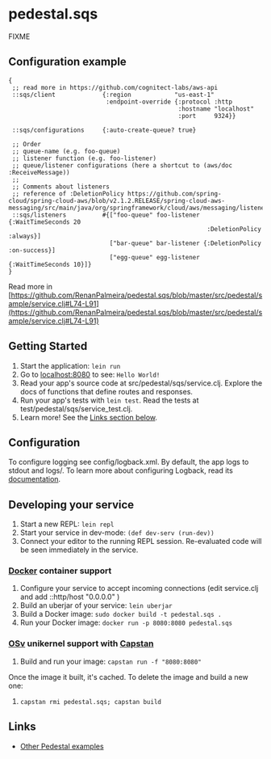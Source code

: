 # pedestal.sqs

FIXME


## Configuration example

```
{
 ;; read more in https://github.com/cognitect-labs/aws-api
 ::sqs/client             {:region            "us-east-1"
                           :endpoint-override {:protocol :http
                                               :hostname "localhost"
                                               :port     9324}}

 ::sqs/configurations     {:auto-create-queue? true}

 ;; Order
 ;; queue-name (e.g. foo-queue)
 ;; listener function (e.g. foo-listener)
 ;; queue/listener configurations (here a shortcut to (aws/doc :ReceiveMessage))
 ;;
 ;; Comments about listeners
 ;; reference of :DeletionPolicy https://github.com/spring-cloud/spring-cloud-aws/blob/v2.1.2.RELEASE/spring-cloud-aws-messaging/src/main/java/org/springframework/cloud/aws/messaging/listener/SqsMessageDeletionPolicy.java#L45
 ::sqs/listeners          #{["foo-queue" foo-listener {:WaitTimeSeconds 20
                                                       :DeletionPolicy :always}]
                            ["bar-queue" bar-listener {:DeletionPolicy :on-success}]
                            ["egg-queue" egg-listener {:WaitTimeSeconds 10}]}
}
```

Read more in [https://github.com/RenanPalmeira/pedestal.sqs/blob/master/src/pedestal/sample/service.clj#L74-L91](https://github.com/RenanPalmeira/pedestal.sqs/blob/master/src/pedestal/sample/service.clj#L74-L91)

## Getting Started

1. Start the application: `lein run`
2. Go to [localhost:8080](http://localhost:8080/) to see: `Hello World!`
3. Read your app's source code at src/pedestal/sqs/service.clj. Explore the docs of functions
   that define routes and responses.
4. Run your app's tests with `lein test`. Read the tests at test/pedestal/sqs/service_test.clj.
5. Learn more! See the [Links section below](#links).


## Configuration

To configure logging see config/logback.xml. By default, the app logs to stdout and logs/.
To learn more about configuring Logback, read its [documentation](http://logback.qos.ch/documentation.html).


## Developing your service

1. Start a new REPL: `lein repl`
2. Start your service in dev-mode: `(def dev-serv (run-dev))`
3. Connect your editor to the running REPL session.
   Re-evaluated code will be seen immediately in the service.

### [Docker](https://www.docker.com/) container support

1. Configure your service to accept incoming connections (edit service.clj and add  ::http/host "0.0.0.0" )
2. Build an uberjar of your service: `lein uberjar`
3. Build a Docker image: `sudo docker build -t pedestal.sqs .`
4. Run your Docker image: `docker run -p 8080:8080 pedestal.sqs`

### [OSv](http://osv.io/) unikernel support with [Capstan](http://osv.io/capstan/)

1. Build and run your image: `capstan run -f "8080:8080"`

Once the image it built, it's cached.  To delete the image and build a new one:

1. `capstan rmi pedestal.sqs; capstan build`


## Links
* [Other Pedestal examples](http://pedestal.io/samples)
